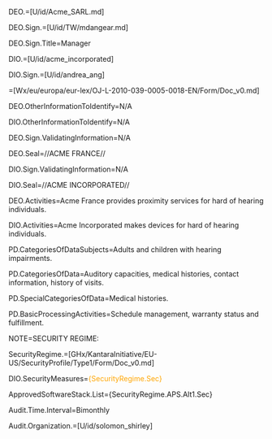 DEO.=[U/id/Acme_SARL.md]

DEO.Sign.=[U/id/TW/mdangear.md]

DEO.Sign.Title=Manager

DIO.=[U/id/acme_incorporated]

DIO.Sign.=[U/id/andrea_ang]

=[Wx/eu/europa/eur-lex/OJ-L-2010-039-0005-0018-EN/Form/Doc_v0.md]

DEO.OtherInformationToIdentify=N/A

DIO.OtherInformationToIdentify=N/A

DEO.Sign.ValidatingInformation=N/A

DEO.Seal=//ACME FRANCE//

DIO.Sign.ValidatingInformation=N/A

DIO.Seal=//ACME INCORPORATED//

DEO.Activities=Acme France provides proximity services for hard of hearing individuals.

DIO.Activities=Acme Incorporated makes devices for hard of hearing individuals.

PD.CategoriesOfDataSubjects=Adults and children with hearing impairments.

PD.CategoriesOfData=Auditory capacities, medical histories, contact information, history of visits.

PD.SpecialCategoriesOfData=Medical histories.

PD.BasicProcessingActivities=Schedule management, warranty status and fulfillment.

NOTE=SECURITY REGIME:

SecurityRegime.=[GHx/KantaraInitiative/EU-US/SecurityProfile/Type1/Form/Doc_v0.md]

DIO.SecurityMeasures=<font color="orange">{SecurityRegime.Sec}</font>

ApprovedSoftwareStack.List={SecurityRegime.APS.Alt1.Sec}

Audit.Time.Interval=Bimonthly

Audit.Organization.=[U/id/solomon_shirley]